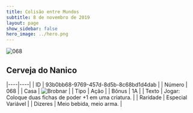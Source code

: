 ```yaml
---
title: Colisão entre Mundos
subtitle: 8 de novembro de 2019
layout: page
show_sidebar: false
hero_image: ../hero.png
---
```


![068](https://cdn.keyforgegame.com/media/card_front/pt/452_068_X9P88C8VRXFH_pt.png)

## Cerveja do Nanico

|----|----|
| ID | 93b0bb68-9769-457d-8d5b-8c68bd1d4dab |
| Número | 068 |
| Casa | ![Brobnar](https://archonarcana.com/images/thumb/e/e0/Brobnar.png/22px-Brobnar.png "Brobnar") |
| Tipo | Ação |
| Bônus | 1A |
| Texto | Jogar: Coloque duas fichas de poder +1 em uma criatura. |
| Raridade | Especial Variável |
| Dizeres | Meio bebida, meio arma. |
